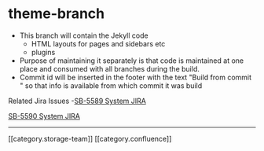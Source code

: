 # theme-branch

* This branch will contain the Jekyll code
  * HTML layouts for pages and sidebars etc
  * plugins
* Purpose of maintaining it separately is that code is maintained at one place and consumed with all branches during the build.&#x20;
* Commit id will be inserted in the footer with the text "Build from commit " so that info is available from which commit it was build

Related Jira Issues -[SB-5589 System JIRA](https://browse/SB-5589)

[SB-5590 System JIRA](https://browse/SB-5590)

***

\[\[category.storage-team]] \[\[category.confluence]]
